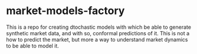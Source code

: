 # market-models-factory
This is a repo for creating dtochastic models with which be able to generate synthetic market data, and with so, conformal predictions of it. This is not a how to predict the market, but more a way to understand market dynamics to be able to model it.
